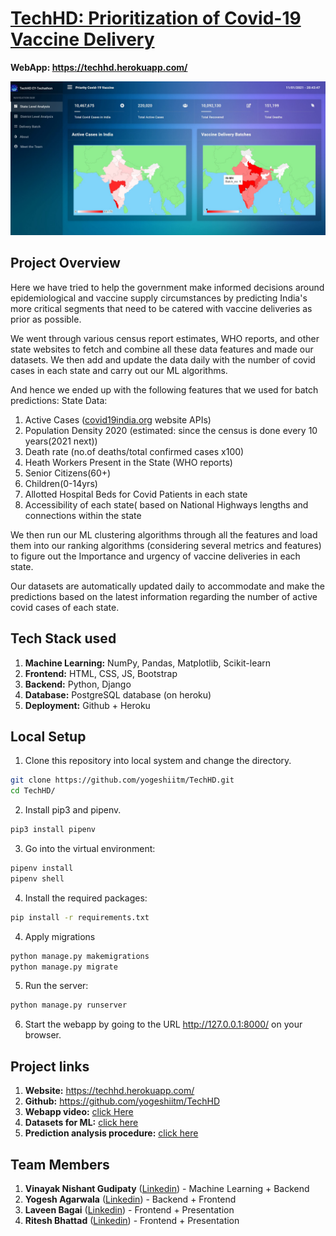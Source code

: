 # [TechHD: Prioritization of Covid-19 Vaccine Delivery](https://techhd.herokuapp.com/)

**WebApp: https://techhd.herokuapp.com/ <br>**

<!-- ![](assets/images/homepage.jpg) -->
<a href="https://techhd.herokuapp.com/"><img src="assets/images/homepage.jpg"></a>

## Project Overview

Here we have tried to help the government make informed decisions around epidemiological and vaccine supply circumstances by predicting India's more critical segments that need to be catered with vaccine deliveries as prior as possible.

We went through various census report estimates, WHO reports, and other state websites to fetch and combine all these data features and made our datasets. We then add and update the data daily with the number of covid cases in each state and carry out our ML algorithms.

And hence we ended up with the following features that we used for batch predictions:
State Data:
1) Active Cases ([covid19india.org](https://www.covid19india.org/) website APIs)
2) Population Density 2020 (estimated: since the census is done every 10 years(2021 next))
3) Death rate (no.of deaths/total confirmed cases x100)
4) Heath Workers Present in the State (WHO reports)
5) Senior Citizens(60+)
6) Children(0-14yrs)
7) Allotted Hospital Beds for Covid Patients in each state
8) Accessibility of each state( based on National Highways lengths and connections within the state

We then run our ML clustering algorithms through all the features and load them into our ranking algorithms (considering several metrics and features) to figure out the Importance and urgency of vaccine deliveries in each state.

Our datasets are automatically updated daily to accommodate and make the predictions based on the latest information regarding the number of active covid cases of each state.


## Tech Stack used

1. **Machine Learning:** NumPy, Pandas, Matplotlib, Scikit-learn
2. **Frontend:** HTML, CSS, JS, Bootstrap
3. **Backend:** Python, Django
4. **Database:** PostgreSQL database (on heroku)
5. **Deployment:** Github + Heroku

<!--
## How to run this web app locally
```
pip install -r requirements.txt
python manage.py makemigrations
python manage.py migrate
python manage.py runserver
```
-->

## Local Setup
1. Clone this repository into local system and change the directory.
```sh
git clone https://github.com/yogeshiitm/TechHD.git
cd TechHD/
```

2. Install pip3 and pipenv.
```sh
pip3 install pipenv
```

3. Go into the virtual environment: 
```sh
pipenv install
pipenv shell
```

4. Install the required packages:
```sh
pip install -r requirements.txt
```

4. Apply migrations
```sh
python manage.py makemigrations
python manage.py migrate
```

5. Run the server:
```sh
python manage.py runserver
```

6. Start the webapp by going to the URL http://127.0.0.1:8000/ on your browser.

    
## Project links

1. **Website:** https://techhd.herokuapp.com/ <br>
2. **Github:**  https://github.com/yogeshiitm/TechHD <br>
3. **Webapp video:** [click Here](https://drive.google.com/file/d/1w9cYvOAINoc7WjYiRvfwnYB7p40CbiYF/view?usp=sharing) <br>
4. **Datasets for ML:** [click here](https://drive.google.com/drive/folders/1MxQ8c2Su2RbiA82VvIu6WMBONd-L8vy4?usp=sharing)
5. **Prediction analysis procedure:** [click here](https://drive.google.com/file/d/1vnI6VuDABLq0wU8IPg-edRxyxkBWHeVn/view?usp=sharing)

## Team Members

1. **Vinayak Nishant Gudipaty** ([Linkedin](https://www.linkedin.com/in/vinayak-nishant-gudipaty-907171197/)) - Machine Learning + Backend
2. **Yogesh Agarwala** ([Linkedin](https://www.linkedin.com/in/yogeshiitm/)) - Backend + Frontend 
3. **Laveen Bagai** ([Linkedin](https://www.linkedin.com/in/laveen-bagai-385484202/)) - Frontend + Presentation 
4. **Ritesh Bhattad** ([Linkedin](https://www.linkedin.com/in/ritesh-bhattad-a9bb2b194/)) - Frontend + Presentation 


